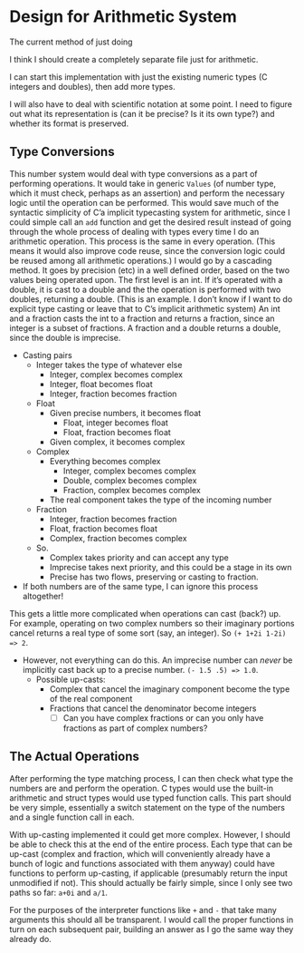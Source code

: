 # Design for Arithmetic System

The current method of just doing 

I think I should create a completely separate file just for arithmetic. 

I can start this implementation with just the existing numeric types (C integers and doubles), then add more types. 

I will also have to deal with scientific notation at some point. I need to figure out what its representation is (can it be precise? Is it its own type?) and whether its format is preserved. 

## Type Conversions
This number system would deal with type conversions as a part of performing operations. It would take in generic `Values` (of number type, which it must check, perhaps as an assertion) and perform the necessary logic until the operation can be performed. This would save much of the syntactic simplicity of C’a implicit typecasting system for arithmetic, since I could simple call an `add` function and get the desired result instead of going through the whole process of dealing with types every time I do an arithmetic operation. This process is the same in every operation. (This means it would also improve code reuse, since the conversion logic could be reused among all arithmetic operations.)
I would go by a cascading method. It goes by precision (etc) in a well defined order, based on the two values being operated upon. 
The first level is an int. If it’s operated with a double, it is cast to a double and the the operation is performed with two doubles, returning a double. (This is an example. I don’t know if I want to do explicit type casting or leave that to C’s implicit arithmetic system) An int and a fraction casts the int to a fraction and returns a fraction, since an integer is a subset of fractions. A fraction and a double returns a double, since the double is imprecise. 
* Casting pairs
	* Integer takes the type of whatever else
		* Integer, complex becomes complex
		* Integer, float becomes float
		* Integer, fraction becomes fraction
	* Float
		* Given precise numbers, it becomes float
			* Float, integer becomes float
			* Float, fraction becomes float
		* Given complex, it becomes complex
	* Complex
		* Everything becomes complex
			* Integer, complex becomes complex
			* Double, complex becomes complex
			* Fraction, complex becomes complex
		* The real component takes the type of the incoming number
	* Fraction 
		* Integer, fraction becomes fraction
		* Float, fraction becomes float
		* Complex, fraction becomes complex
	* So. 
		* Complex takes priority and can accept any type
		* Imprecise takes next priority, and this could be a stage in its own
		* Precise has two flows, preserving or casting to fraction. 
* If both numbers are of the same type, I can ignore this process altogether!

This gets a little more complicated when operations can cast (back?) up. For example, operating on two complex numbers so their imaginary portions cancel returns a real type of some sort (say, an integer). So `(+ 1+2i 1-2i) => 2`. 
* However, not everything can do this. An imprecise number can _never_ be implicitly cast back up to a precise number. `(- 1.5 .5) => 1.0`. 
	* Possible up-casts:
		* Complex that cancel the imaginary component become the type of the real component
		* Fractions that cancel the denominator become integers
			- [ ] Can you have complex fractions or can you only have fractions as part of complex numbers?

## The Actual Operations
After performing the type matching process, I can then check what type the numbers are and perform the operation. C types would use the built-in arithmetic and struct types would use typed function calls. This part should be very simple, essentially a switch statement on the type of the numbers and a single function call in each. 

With up-casting implemented it could get more complex. However, I should be able to check this at the end of the entire process. Each type that can be up-cast (complex and fraction, which will conveniently already have a bunch of logic and functions associated with them anyway) could have functions to perform up-casting, if applicable (presumably return the input unmodified if not). This should actually be fairly simple, since I only see two paths so far: `a+0i` and `a/1`. 

For the purposes of the interpreter functions like `+` and `-` that take many arguments this should all be transparent. I would call the proper functions in turn on each subsequent pair, building an answer as I go the same way they already do. 